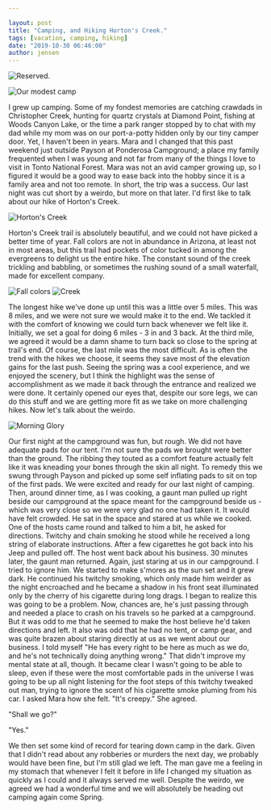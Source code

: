 ```yaml
---

layout: post
title: "Camping, and Hiking Horton's Creek."
tags: [vacation, camping, hiking]
date: "2019-10-30 06:46:00"
author: jensen
---
```


![Reserved.](/images/Camping-Horton/reserved.jpg)

![Our modest camp](/images/Camping-Horton/jensenspano.jpg)

I grew up camping. Some of my fondest memories are catching crawdads in Christopher Creek, hunting for quartz crystals at Diamond Point, fishing at Woods Canyon Lake, or the time a park ranger stopped by to chat with my dad while my mom was on our port-a-potty hidden only by our tiny camper door. Yet, I haven't been in years. Mara and I changed that this past weekend just outside Payson at Ponderosa Campground; a place my family frequented when I was young and not far from many of the things I love to visit in Tonto National Forest. Mara was not an avid camper growing up,  so I figured it would be a good way to ease back into the hobby since it is a family area and not too remote. In short, the trip was a success. Our last night was cut short by a weirdo, but more on that later. I'd first like to talk about our hike of Horton's Creek.

![Horton's Creek](/images/Camping-Horton/hortonscreek.jpg)

Horton's Creek trail is absolutely beautiful, and we could not have picked a better time of year. Fall colors are not in abundance in Arizona, at least not in most areas, but this trail had pockets of color tucked in among the evergreens to delight us the entire hike. The constant sound of the creek trickling and babbling, or sometimes the rushing sound of a small waterfall, made for excellent company. 

![Fall colors](/images/Camping-Horton/hortonfallcolors.jpg)
![Creek](/images/Camping-Horton/creek.jpg)

The longest hike we've done up until this was a little over 5 miles. This was 8 miles, and we were not sure we would make it to the end. We tackled it with the comfort of knowing we could turn back whenever we felt like it. Initially, we set a goal for doing 6 miles - 3 in and 3 back. At the third mile, we agreed it would be a damn shame to turn back so close to the spring at trail's end. Of course, the last mile was the most difficult. As is often the trend with the hikes we choose, it seems they save most of the elevation gains for the last push. Seeing the spring was a cool experience, and we enjoyed the scenery, but I think the highlight was the sense of accomplishment as we made it back through the entrance and realized we were done. It certainly opened our eyes that, despite our sore legs, we can do this stuff and we are getting more fit as we take on more challenging hikes. Now let's talk about the weirdo.

![Morning Glory](/images/Camping-Horton/morningglory.jpg)

Our first night at the campground was fun, but rough. We did not have adequate pads for our tent. I'm not sure the pads we brought were better than the ground. The ribbing they touted as a comfort feature actually felt like it was kneading your bones through the skin all night. To remedy this we swung through Payson and picked up some self inflating pads to sit on top of the first pads. We were excited and ready for our last night of camping. Then, around dinner time, as I was cooking, a gaunt man pulled up right beside our campground at the space meant for the campground beside us - which was very close so we were very glad no one had taken it. It would have felt crowded. He sat in the space and stared at us while we cooked. One of the hosts came round and talked to him a bit, he asked for directions. Twitchy and chain smoking he stood while he received a long string of elaborate instructions. After a few cigarettes he got back into his Jeep and pulled off. The host went back about his business. 30 minutes later, the gaunt man returned. Again, just staring at us in our campground. I tried to ignore him. We started to make s'mores as the sun set and it grew dark. He continued his twitchy smoking, which only made him weirder as the night encroached and he became a shadow in his front seat illuminated only by the cherry of his cigarette during long drags. I began to realize this was going to be a problem. Now, chances are, he's just passing through and needed a place to crash on his travels so he parked at a campground. But it was odd to me that he seemed to make the host believe he'd taken directions and left. It also was odd that he had no tent, or camp gear, and was quite brazen about staring directly at us as we went about our business. I told myself "He has every right to be here as much as we do, and he's not technically doing anything wrong." That didn't improve my mental state at all, though. It became clear I wasn't going to be able to sleep, even if these were the most comfortable pads in the universe I was going to be up all night listening for the foot steps of this twitchy tweaked out man, trying to ignore the scent of his cigarette smoke pluming from his car. I asked Mara how she felt. "It's creepy." She agreed.

"Shall we go?"

"Yes."

We then set some kind of record for tearing down camp in the dark. Given that I didn't read about any robberies or murders the next day, we probably would have been fine, but I'm still glad we left. The man gave me a feeling in my stomach that whenever I felt it before in life I changed my situation as quickly as I could and it always served me well. Despite the weirdo, we agreed we had a wonderful time and we will absolutely be heading out camping again come Spring. 